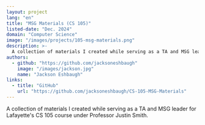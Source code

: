 ```yaml
---
layout: project
lang: "en"
title: "MSG Materials (CS 105)"
listed-date: "Dec. 2024"
domain: "Computer Science"
image: "/images/projects/105-msg-materials.png"
description: >-
  A collection of materials I created while serving as a TA and MSG leader for Lafayette's CS 105 course under Professor Justin Smith.
authors:
  - github: "https://github.com/jacksoneshbaugh"
    image: "/images/jackson.jpg"
    name: "Jackson Eshbaugh"
links:
  - title: "GitHub"
    url: "https://github.com/jacksoneshbaugh/CS-105-MSG-Materials"
---
```


A collection of materials I created while serving as a TA and MSG leader for Lafayette's CS 105 course under Professor
Justin Smith.